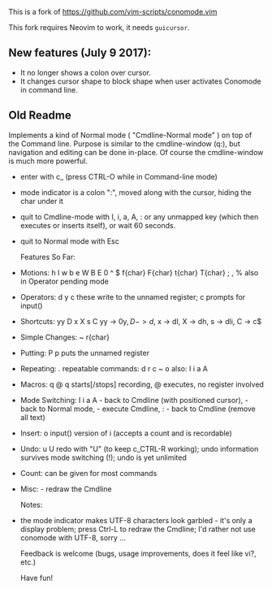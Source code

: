 
This is a fork of https://github.com/vim-scripts/conomode.vim

This fork requires Neovim to work, it needs `guicursor`.

New features (July 9 2017):
-------------
- It no longer shows a colon over cursor.
- It changes cursor shape to block shape when user activates Conomode in command line.

Old Readme
-------------

Implements a kind of Normal mode ( "Cmdline-Normal mode" ) on top of the Command line.  Purpose is similar to the cmdline-window (q:), but navigation and editing can be done in-place.  Of course the cmdline-window is much more powerful.

- enter with c_<C-O>   (press CTRL-O while in Command-line mode)
- mode indicator is a colon ":", moved along with the cursor, hiding the char under it
- quit to Cmdline-mode with I, i, a, A, : or any unmapped key (which then executes or inserts itself), or wait 60 seconds.
- quit to Normal mode with Esc

    Features So Far:
- Motions: h l w b e W B E 0 ^ $ f{char} F{char} t{char} T{char} ; , %    also in Operator pending mode
- Operators: d y c    these write to the unnamed register; c prompts for input()
- Shortcuts: yy D x X s C    yy -> 0y$, D -> d$, x -> dl, X -> dh, s -> dli, C -> c$
- Simple Changes: ~ r{char}
- Putting: P p    puts the unnamed register
- Repeating: .    repeatable commands: d r c ~ o    also: I i a A
- Macros: q @    q starts[/stops] recording, @ executes, no register involved
- Mode Switching:    I i a A - back to Cmdline (with positioned cursor),  <Esc> - back to Normal mode, <CR> - execute Cmdline, : - back to Cmdline (remove all text)
- Insert: o    input() version of i (accepts a count and is recordable)
- Undo: u U    redo with "U" (to keep c_CTRL-R working); undo information survives mode switching (!); undo is yet unlimited
- Count: can be given for most commands
- Misc: <C-L> - redraw the Cmdline

    Notes:
- the mode indicator makes UTF-8 characters look garbled - it's only a display problem; press Ctrl-L to redraw the Cmdline; I'd rather not use conomode with UTF-8, sorry ...

    Feedback is welcome (bugs, usage improvements, does it feel like vi?, etc.)

    Have fun!
